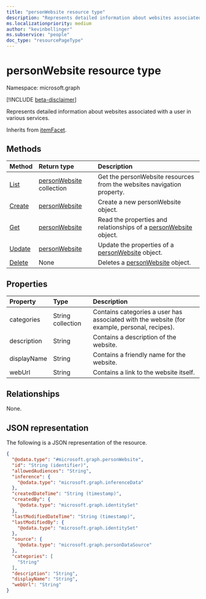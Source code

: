 ```yaml
---
title: "personWebsite resource type"
description: "Represents detailed information about websites associated with a user in various services."
ms.localizationpriority: medium
author: "kevinbellinger"
ms.subservice: "people"
doc_type: "resourcePageType"
---
```


# personWebsite resource type

Namespace: microsoft.graph

[!INCLUDE [beta-disclaimer](../../includes/beta-disclaimer.md)]

Represents detailed information about websites associated with a user in various services.

Inherits from [itemFacet](itemfacet.md).

## Methods
|Method|Return type|Description|
|:---|:---|:---|
|[List](../api/profile-list-websites.md)|[personWebsite](../resources/personwebsite.md) collection|Get the personWebsite resources from the websites navigation property.|
|[Create](../api/profile-post-websites.md)|[personWebsite](../resources/personwebsite.md)|Create a new personWebsite object.|
|[Get](../api/personwebsite-get.md)|[personWebsite](../resources/personwebsite.md)|Read the properties and relationships of a [personWebsite](../resources/personwebsite.md) object.|
|[Update](../api/personwebsite-update.md)|[personWebsite](../resources/personwebsite.md)|Update the properties of a [personWebsite](../resources/personwebsite.md) object.|
|[Delete](../api/personwebsite-delete.md)|None|Deletes a [personWebsite](../resources/personwebsite.md) object.|

## Properties

| Property     | Type              | Description                                                                                   |
|:-------------|:------------------|:----------------------------------------------------------------------------------------------|
|categories    |String collection  | Contains categories a user has associated with the website (for example, personal, recipes).  |
|description   |String             | Contains a description of the website.                                                        |
|displayName   |String             | Contains a friendly name for the website.                                                     |
|webUrl        |String             | Contains a link to the website itself.                                                        |

## Relationships
None.

## JSON representation
The following is a JSON representation of the resource.
<!-- {
  "blockType": "resource",
  "keyProperty": "id",
  "@odata.type": "microsoft.graph.personWebsite",
  "baseType": "microsoft.graph.itemFacet",
  "openType": false
}
-->
``` json
{
  "@odata.type": "#microsoft.graph.personWebsite",
  "id": "String (identifier)",
  "allowedAudiences": "String",
  "inference": {
    "@odata.type": "microsoft.graph.inferenceData"
  },
  "createdDateTime": "String (timestamp)",
  "createdBy": {
    "@odata.type": "microsoft.graph.identitySet"
  },
  "lastModifiedDateTime": "String (timestamp)",
  "lastModifiedBy": {
    "@odata.type": "microsoft.graph.identitySet"
  },
  "source": {
    "@odata.type": "microsoft.graph.personDataSource"
  },
  "categories": [
    "String"
  ],
  "description": "String",
  "displayName": "String",
  "webUrl": "String"
}
```


